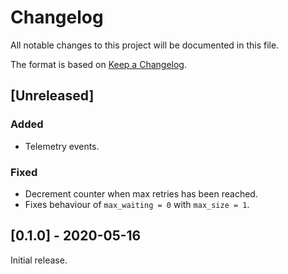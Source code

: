 # Changelog

All notable changes to this project will be documented in this file.

The format is based on [Keep a Changelog](https://keepachangelog.com/en/1.0.0/).

## [Unreleased]

### Added

- Telemetry events.

### Fixed

- Decrement counter when max retries has been reached.
- Fixes behaviour of `max_waiting = 0` with `max_size = 1`.

## [0.1.0] - 2020-05-16

Initial release.
